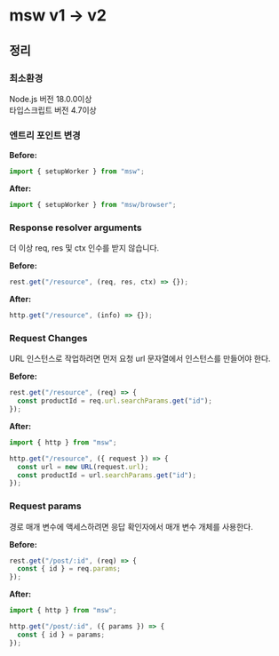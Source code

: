 # msw v1 -> v2

## 정리

### 최소환경

Node.js 버전 18.0.0이상  
타입스크립트 버전 4.7이상

### 엔트리 포인트 변경

**Before:**

```jsx
import { setupWorker } from "msw";
```

**After:**

```jsx
import { setupWorker } from "msw/browser";
```

### Response resolver arguments

더 이상 req, res 및 ctx 인수를 받지 않습니다.

**Before:**

```jsx
rest.get("/resource", (req, res, ctx) => {});
```

**After:**

```jsx
http.get("/resource", (info) => {});
```

### Request Changes

URL 인스턴스로 작업하려면 먼저 요청 url 문자열에서 인스턴스를 만들어야 한다.

**Before:**

```jsx
rest.get("/resource", (req) => {
  const productId = req.url.searchParams.get("id");
});
```

**After:**

```jsx
import { http } from "msw";

http.get("/resource", ({ request }) => {
  const url = new URL(request.url);
  const productId = url.searchParams.get("id");
});
```

### Request params

경로 매개 변수에 액세스하려면 응답 확인자에서 매개 변수 개체를 사용한다.

**Before:**

```jsx
rest.get("/post/:id", (req) => {
  const { id } = req.params;
});
```

**After:**

```jsx
import { http } from "msw";

http.get("/post/:id", ({ params }) => {
  const { id } = params;
});
```

